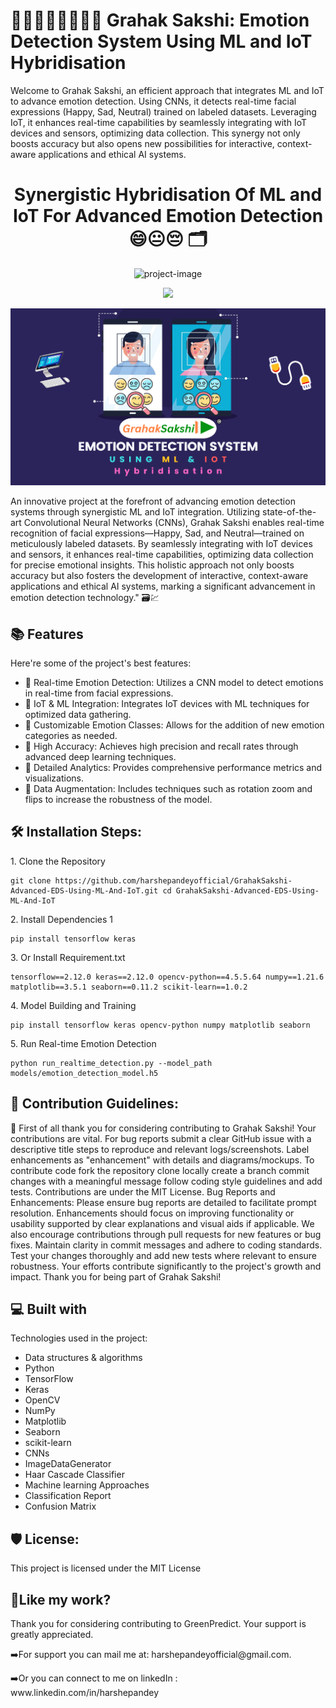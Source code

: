 # 👨🏻‍👩🏻‍👧🏻‍👦🏻 Grahak Sakshi: Emotion Detection System Using ML and IoT Hybridisation 
Welcome to Grahak Sakshi, an efficient approach that integrates ML and IoT to advance emotion detection. Using CNNs, it detects real-time facial expressions (Happy, Sad, Neutral) trained on labeled datasets. Leveraging IoT, it enhances real-time capabilities by seamlessly integrating with IoT devices and sensors, optimizing data collection. This synergy not only boosts accuracy but also opens new possibilities for interactive, context-aware applications and ethical AI systems.

<h1 align="center" id="title"> Synergistic Hybridisation Of  ML and IoT For Advanced Emotion Detection 😄😐😔 🗂️</h1>

<p align="center"><img src="https://socialify.git.ci/harshepandeyofficial/GrahakSakshi-Advanced-Emotion-Detection-Using-ML-and-IoT/image?language=1&amp;name=1&amp;owner=1&amp;pattern=Circuit%20Board&amp;theme=Dark" alt="project-image"></p>

<p align="center"><img src="https://emotionlogic.ai/wp-content/uploads/2023/08/Firefly-Generate-illustrative-visual-representations-depicting-methods-of-emotion-detection-using-vo-e1691590316220.jpg"></p>

<p align="center"><img src="https://github.com/harshepandeyofficial/GrahakSakshi-Advanced-EDS-Using-ML-And-IoT/blob/main/Project%20Logo.png"></p>



<p id="description">An innovative project at the forefront of advancing emotion detection systems through synergistic ML and IoT integration. Utilizing state-of-the-art Convolutional Neural Networks (CNNs), Grahak Sakshi enables real-time recognition of facial expressions—Happy, Sad, and Neutral—trained on meticulously labeled datasets. By seamlessly integrating with IoT devices and sensors, it enhances real-time capabilities, optimizing data collection for precise emotional insights. This holistic approach not only boosts accuracy but also fosters the development of interactive, context-aware applications and ethical AI systems, marking a significant advancement in emotion detection technology." 🗃️💹</p>

  
  
<h2>📚 Features</h2>

Here're some of the project's best features:

*   📌 Real-time Emotion Detection: Utilizes a CNN model to detect emotions in real-time from facial expressions.
*   📌 IoT & ML Integration: Integrates IoT devices with ML techniques for optimized data gathering.
*   📌 Customizable Emotion Classes: Allows for the addition of new emotion categories as needed.
*   📌 High Accuracy: Achieves high precision and recall rates through advanced deep learning techniques.
*   📌 Detailed Analytics: Provides comprehensive performance metrics and visualizations.
*   📌 Data Augmentation: Includes techniques such as rotation zoom and flips to increase the robustness of the model.

<h2>🛠️ Installation Steps:</h2>

<p>1. Clone the Repository</p>

```
git clone https://github.com/harshepandeyofficial/GrahakSakshi-Advanced-EDS-Using-ML-And-IoT.git cd GrahakSakshi-Advanced-EDS-Using-ML-And-IoT
```

<p>2. Install Dependencies 1</p>

```
pip install tensorflow keras
```

<p>3. Or Install Requirement.txt</p>

```
tensorflow==2.12.0 keras==2.12.0 opencv-python==4.5.5.64 numpy==1.21.6 matplotlib==3.5.1 seaborn==0.11.2 scikit-learn==1.0.2
```

<p>4. Model Building and Training</p>

```
pip install tensorflow keras opencv-python numpy matplotlib seaborn
```

<p>5. Run Real-time Emotion Detection</p>

```
python run_realtime_detection.py --model_path models/emotion_detection_model.h5
```

<h2>🍰 Contribution Guidelines:</h2>

📌 First of all thank you for considering contributing to Grahak Sakshi! Your contributions are vital. For bug reports submit a clear GitHub issue with a descriptive title steps to reproduce and relevant logs/screenshots. Label enhancements as "enhancement" with details and diagrams/mockups. To contribute code fork the repository clone locally create a branch commit changes with a meaningful message follow coding style guidelines and add tests. Contributions are under the MIT License. Bug Reports and Enhancements: Please ensure bug reports are detailed to facilitate prompt resolution. Enhancements should focus on improving functionality or usability supported by clear explanations and visual aids if applicable. We also encourage contributions through pull requests for new features or bug fixes. Maintain clarity in commit messages and adhere to coding standards. Test your changes thoroughly and add new tests where relevant to ensure robustness. Your efforts contribute significantly to the project's growth and impact. Thank you for being part of Grahak Sakshi!

  
  
<h2>💻 Built with</h2>

Technologies used in the project:

*   Data structures & algorithms
*   Python
*   TensorFlow
*   Keras
*   OpenCV
*   NumPy
*   Matplotlib
*   Seaborn
*   scikit-learn
*   CNNs
*   ImageDataGenerator
*   Haar Cascade Classifier
*   Machine learning Approaches
*   Classification Report
*   Confusion Matrix

<h2>🛡️ License:</h2>

This project is licensed under the MIT License

<h2>💖Like my work?</h2>

Thank you for considering contributing to GreenPredict. Your support is greatly appreciated.  
<p>➡️For support you can mail me at: harshepandeyofficial@gmail.com.</p>
<p> ➡️Or you can connect to me on linkedIn : www.linkedin.com/in/harshepandey</p>

